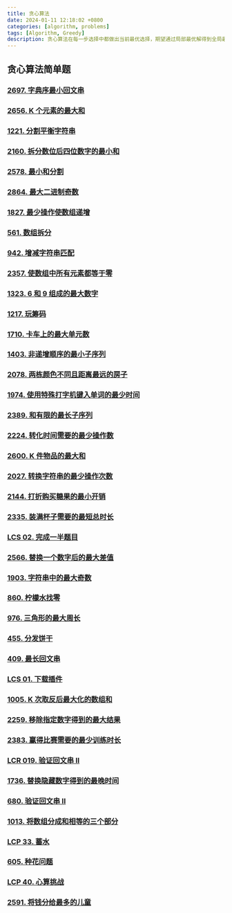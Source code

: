 ```yaml
---
title: 贪心算法
date: 2024-01-11 12:18:02 +0800
categories: [algorithm, problems]
tags: [Algorithm, Greedy]
description: 贪心算法在每一步选择中都做出当前最优选择，期望通过局部最优解得到全局最优解，常用于解决最优化问题。
---
```

## 贪心算法简单题

### [2697. 字典序最小回文串](https://leetcode.cn/problems/lexicographically-smallest-palindrome/)



### [2656. K 个元素的最大和](https://leetcode.cn/problems/maximum-sum-with-exactly-k-elements/)



### [1221. 分割平衡字符串](https://leetcode.cn/problems/split-a-string-in-balanced-strings/)



### [2160. 拆分数位后四位数字的最小和](https://leetcode.cn/problems/minimum-sum-of-four-digit-number-after-splitting-digits/)



### [2578. 最小和分割](https://leetcode.cn/problems/split-with-minimum-sum/)



### [2864. 最大二进制奇数](https://leetcode.cn/problems/maximum-odd-binary-number/)



### [1827. 最少操作使数组递增](https://leetcode.cn/problems/minimum-operations-to-make-the-array-increasing/)



### [561. 数组拆分](https://leetcode.cn/problems/array-partition/)



### [942. 增减字符串匹配](https://leetcode.cn/problems/di-string-match/)



### [2357. 使数组中所有元素都等于零](https://leetcode.cn/problems/make-array-zero-by-subtracting-equal-amounts/)



### [1323. 6 和 9 组成的最大数字](https://leetcode.cn/problems/maximum-69-number/)



### [1217. 玩筹码](https://leetcode.cn/problems/minimum-cost-to-move-chips-to-the-same-position/)



### [1710. 卡车上的最大单元数](https://leetcode.cn/problems/maximum-units-on-a-truck/)



### [1403. 非递增顺序的最小子序列](https://leetcode.cn/problems/minimum-subsequence-in-non-increasing-order/)



### [2078. 两栋颜色不同且距离最远的房子](https://leetcode.cn/problems/two-furthest-houses-with-different-colors/)



### [1974. 使用特殊打字机键入单词的最少时间](https://leetcode.cn/problems/minimum-time-to-type-word-using-special-typewriter/)





### [2389. 和有限的最长子序列](https://leetcode.cn/problems/longest-subsequence-with-limited-sum/)



### [2224. 转化时间需要的最少操作数](https://leetcode.cn/problems/minimum-number-of-operations-to-convert-time/)



### [2600. K 件物品的最大和](https://leetcode.cn/problems/k-items-with-the-maximum-sum/)



### [2027. 转换字符串的最少操作次数](https://leetcode.cn/problems/minimum-moves-to-convert-string/)



### [2144. 打折购买糖果的最小开销](https://leetcode.cn/problems/minimum-cost-of-buying-candies-with-discount/)



### [2335. 装满杯子需要的最短总时长](https://leetcode.cn/problems/minimum-amount-of-time-to-fill-cups/)



### [LCS 02. 完成一半题目](https://leetcode.cn/problems/WqXACV/)



### [2566. 替换一个数字后的最大差值](https://leetcode.cn/problems/maximum-difference-by-remapping-a-digit/)



### [1903. 字符串中的最大奇数](https://leetcode.cn/problems/largest-odd-number-in-string/)



### [860. 柠檬水找零](https://leetcode.cn/problems/lemonade-change/)



### [976. 三角形的最大周长](https://leetcode.cn/problems/largest-perimeter-triangle/)



### [455. 分发饼干](https://leetcode.cn/problems/assign-cookies/)



### [409. 最长回文串](https://leetcode.cn/problems/longest-palindrome/)



### [LCS 01. 下载插件](https://leetcode.cn/problems/Ju9Xwi/)



### [1005. K 次取反后最大化的数组和](https://leetcode.cn/problems/maximize-sum-of-array-after-k-negations/)



### [2259. 移除指定数字得到的最大结果](https://leetcode.cn/problems/remove-digit-from-number-to-maximize-result/)



### [2383. 赢得比赛需要的最少训练时长](https://leetcode.cn/problems/minimum-hours-of-training-to-win-a-competition/)



### [LCR 019. 验证回文串 II](https://leetcode.cn/problems/RQku0D/)



### [1736. 替换隐藏数字得到的最晚时间](https://leetcode.cn/problems/latest-time-by-replacing-hidden-digits/)



### [680. 验证回文串 II](https://leetcode.cn/problems/valid-palindrome-ii/)



### [1013. 将数组分成和相等的三个部分](https://leetcode.cn/problems/partition-array-into-three-parts-with-equal-sum/)



### [LCP 33. 蓄水](https://leetcode.cn/problems/o8SXZn/)



### [605. 种花问题](https://leetcode.cn/problems/can-place-flowers/)



### [LCP 40. 心算挑战](https://leetcode.cn/problems/uOAnQW/)



### [2591. 将钱分给最多的儿童](https://leetcode.cn/problems/distribute-money-to-maximum-children/)
